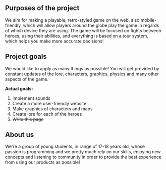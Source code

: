## Purposes of  the project
We aim for making a playable, retro-styled game on the web, also mobile-friendly, which will allow players around the globe play the game in regards of which device they are using. 
The game will be focused on fights between heroes, using their abilities, and everything is based on a tour system, which helps you make more accurate decisions!

## Project goals
We would like to apply as many things as possible! You will get provided by constant updates of the lore, characters, graphics, physics and many other aspects of the game.

**Actual goals:**

 1. Implement sounds
 2. Create a more user-friendly website
 3. Make graphics of characters and maps
 4. Create lore for each of the heroes
 5. ~~Write this page~~
 
 ## About us
 We're a group of young students, in range of 17-18 years old, whose passion is programming and we pretty much rely on our skills, enjoying new concepts and listening to community in order to provide the best experience from using our products as possible!
 


